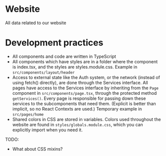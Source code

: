 # Website
All data related to our website

# Development practices

* All components and code are written in TypeScript
* All components which have styles are in a folder where the component is index.tsx, and the styles are styles.module.css. Example in `src/components/layout/header`
* Access to external state like the Auth system, or the network (instead of using fetch() directly), are done through the Services interface. All pages have access to the Services interface by inheriting from the `Page` component in `src/components/page.tsx`, through the protected method `getServices()`. Every page is responsible for passing down these services to the subcomponents that need them. (Explicit is better than implicit, so no React Contexts are used.) Temporary example in `src/pages/home`
* Shared colors in CSS are stored in variables. Colors used throughout the website are found in `styles/globals.module.css`, which you can explicitly import when you need it.

TODO:
* What about CSS mixins?
